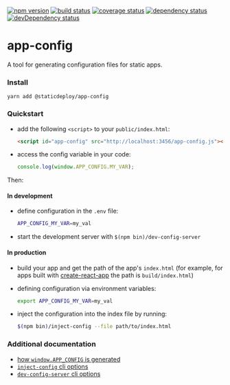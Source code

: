 [![npm version](https://img.shields.io/npm/v/@staticdeploy/app-config.svg)](https://www.npmjs.com/package/@staticdeploy/app-config)
[![build status](https://img.shields.io/circleci/project/github/staticdeploy/app-config.svg)](https://circleci.com/gh/staticdeploy/app-config)
[![coverage status](https://codecov.io/github/staticdeploy/app-config/coverage.svg?branch=master)](https://codecov.io/github/staticdeploy/app-config?branch=master)
[![dependency status](https://david-dm.org/staticdeploy/app-config.svg)](https://david-dm.org/staticdeploy/app-config)
[![devDependency status](https://david-dm.org/staticdeploy/app-config/dev-status.svg)](https://david-dm.org/staticdeploy/app-config#info=devDependencies)

# app-config

A tool for generating configuration files for static apps.

### Install

```
yarn add @staticdeploy/app-config
```

### Quickstart

* add the following `<script>` to your `public/index.html`:

  ```html
  <script id="app-config" src="http://localhost:3456/app-config.js"></script>
  ```

* access the config variable in your code:
  ```js
  console.log(window.APP_CONFIG.MY_VAR);
  ```

Then:

#### In development

* define configuration in the `.env` file:

  ```sh
  APP_CONFIG_MY_VAR=my_val
  ```

* start the development server with `$(npm bin)/dev-config-server`

#### In production

* build your app and get the path of the app's `index.html` (for example, for
  apps built with
  [create-react-app](https://github.com/facebookincubator/create-react-app) the
  path is `build/index.html`)

* defining configuration via environment variables:

  ```sh
  export APP_CONFIG_MY_VAR=my_val
  ```

* inject the configuration into the index file by running:
  ```sh
  $(npm bin)/inject-config --file path/to/index.html
  ```

### Additional documentation

* [how `window.APP_CONFIG` is generated](docs/config-generation.md)
* [`inject-config` cli options](docs/inject-config-cli-options.md)
* [`dev-config-server` cli options](docs/dev-config-server-cli-options.md)
